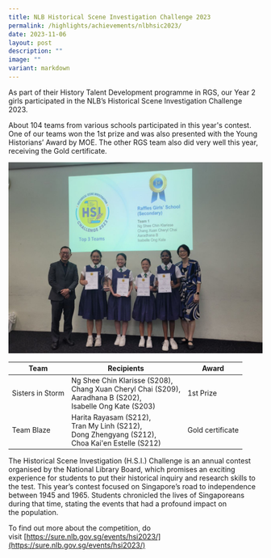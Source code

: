 ```yaml
---
title: NLB Historical Scene Investigation Challenge 2023
permalink: /highlights/achievements/nlbhsic2023/
date: 2023-11-06
layout: post
description: ""
image: ""
variant: markdown
---
```

As part of their History Talent Development programme in RGS, our Year 2 girls participated in the NLB’s Historical Scene Investigation Challenge 2023.&nbsp;

About 104 teams from various schools participated in this year's contest. One of our teams won the 1st prize and&nbsp;was&nbsp;also&nbsp;presented with&nbsp;the Young Historians’ Award by MOE. The&nbsp;other&nbsp;RGS team also did very well this&nbsp;year, receiving&nbsp;the Gold certificate.

![](/images/histdp23.jpg)


| Team |  Recipients | Award |
| -------- | -------- |  -------- | 
|  Sisters in Storm   |    Ng Shee Chin Klarisse (S208),<br> Chang Xuan Cheryl Chai (S209),<br> Aaradhana B (S202),<br> Isabelle Ong Kate (S203) | 1st Prize   |
| Team Blaze   |  Harita Rayasam (S212),<br> Tran My Linh (S212),<br> Dong Zhengyang (S212),<br> Choa Kai'en Estelle (S212) |Gold certificate     

The Historical Scene Investigation (H.S.I.) Challenge is an annual contest organised by the National Library Board, which promises an exciting experience for students to put their historical inquiry and research skills to the test.&nbsp;This year’s contest focused on Singapore’s&nbsp;road to independence between 1945 and 1965. Students chronicled the lives of&nbsp;Singaporeans during that time, stating the events that had a profound impact on the&nbsp;population.&nbsp;

To find out more about the&nbsp;competition, do visit&nbsp;[https://sure.nlb.gov.sg/events/hsi2023/](https://sure.nlb.gov.sg/events/hsi2023/)